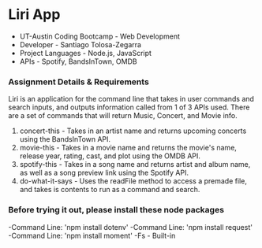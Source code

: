 # Liri App

* UT-Austin Coding Bootcamp - Web Development
* Developer - Santiago Tolosa-Zegarra
* Project Languages - Node.js, JavaScript
* APIs - Spotify, BandsInTown, OMDB

### Assignment Details & Requirements

Liri is an application for the command line that takes in user commands and search inputs, and outputs information called from 1 of 3 APIs used. There are a set of commands that will return Music, Concert, and Movie info.

1. concert-this - Takes in an artist name and returns upcoming concerts using the BandsInTown API.
2. movie-this - Takes in a movie name and returns the movie's name, release year, rating, cast, and plot using the OMDB API.
3. spotify-this - Takes in a song name and returns artist and album name, as well as a song preview link using the Spotify API.
4. do-what-it-says - Uses the readFile method to access a premade file, and takes is contents to run as a command and search.

### Before trying it out, please install these node packages

   -Command Line: 'npm install dotenv'
   -Command Line: 'npm install request'
   -Command Line: 'npm install moment'
   -Fs - Built-in